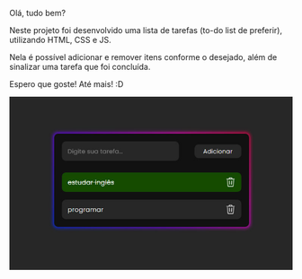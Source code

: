 Olá, tudo bem?

Neste projeto foi desenvolvido uma lista de tarefas (to-do list de preferir), utilizando HTML, CSS e JS. 

Nela é possível adicionar e remover itens conforme o desejado, além de sinalizar uma tarefa que foi concluída.

Espero que goste! Até mais! :D

![](https://github.com/biapolletti/to-do-list/blob/main/img/to-do-list.jpg)
